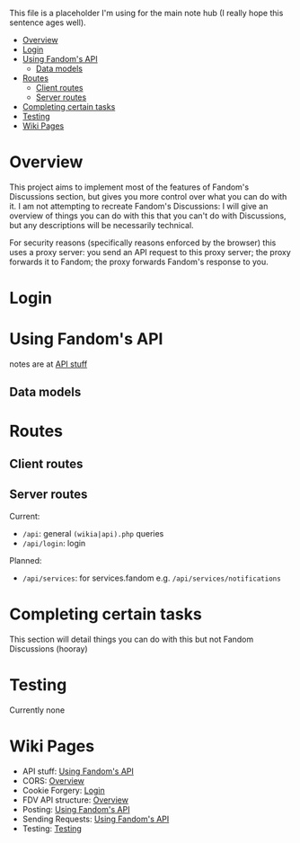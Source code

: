 This file is a placeholder I'm using for the main note hub (I really hope this sentence ages well).

- [Overview](#overview)
- [Login](#login)
- [Using Fandom's API](#using-fandoms-api)
  - [Data models](#data-models)
- [Routes](#routes)
  - [Client routes](#client-routes)
  - [Server routes](#server-routes)
- [Completing certain tasks](#completing-certain-tasks)
- [Testing](#testing)
- [Wiki Pages](#wiki-pages)

# Overview

This project aims to implement most of the features of Fandom's Discussions section, but gives you more control over what you can do with it. I am not attempting to recreate Fandom's Discussions: I will give an overview of things you can do with this that you can't do with Discussions, but any descriptions will be necessarily technical.

For security reasons (specifically reasons enforced by the browser) this uses a proxy server: you send an API request to this proxy server; the proxy forwards it to Fandom; the proxy forwards Fandom's response to you.

# Login

# Using Fandom's API

notes are at [API stuff](https://wwr-test.fandom.com/wiki/API_stuff)

## Data models

# Routes

## Client routes

## Server routes

Current:

- `/api`: general `(wikia|api).php` queries
- `/api/login`: login

Planned:

- `/api/services`: for services.fandom e.g. `/api/services/notifications`

# Completing certain tasks

This section will detail things you can do with this but not Fandom Discussions (hooray)

# Testing

Currently none

# Wiki Pages

- API stuff: [Using Fandom's API](#using-fandoms-api)
- CORS: [Overview](#overview)
- Cookie Forgery: [Login](#login)
- FDV API structure: [Overview](#overview)
- Posting: [Using Fandom's API](#using-fandoms-api)
- Sending Requests: [Using Fandom's API](#using-fandoms-api)
- Testing: [Testing](#testing)
